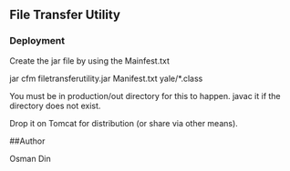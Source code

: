 ## File Transfer Utility

### Deployment

Create the jar file by using the Mainfest.txt

jar cfm filetransferutility.jar Manifest.txt yale/*.class

You must be in production/out directory for this to happen. javac it if the directory does not exist.

Drop it on Tomcat for distribution (or share via other means).


##Author

Osman Din
